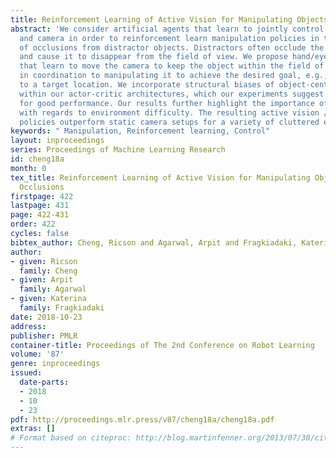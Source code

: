 ```yaml
---
title: Reinforcement Learning of Active Vision for Manipulating Objects under Occlusions
abstract: 'We consider artificial agents that learn to jointly control their gripper
  and camera in order to reinforcement learn manipulation policies in the presence
  of occlusions from distractor objects. Distractors often occlude the object of interest
  and cause it to disappear from the field of view. We propose hand/eye controllers
  that learn to move the camera to keep the object within the field of view and visible,
  in coordination to manipulating it to achieve the desired goal, e.g., pushing it
  to a target location. We incorporate structural biases of object-centric attention
  within our actor-critic architectures, which our experiments suggest to be a key
  for good performance. Our results further highlight the importance of curriculum
  with regards to environment difficulty. The resulting active vision / manipulation
  policies outperform static camera setups for a variety of cluttered environments. '
keywords: " Manipulation, Reinforcement learning, Control"
layout: inproceedings
series: Proceedings of Machine Learning Research
id: cheng18a
month: 0
tex_title: Reinforcement Learning of Active Vision for Manipulating Objects under
  Occlusions
firstpage: 422
lastpage: 431
page: 422-431
order: 422
cycles: false
bibtex_author: Cheng, Ricson and Agarwal, Arpit and Fragkiadaki, Katerina
author:
- given: Ricson
  family: Cheng
- given: Arpit
  family: Agarwal
- given: Katerina
  family: Fragkiadaki
date: 2018-10-23
address: 
publisher: PMLR
container-title: Proceedings of The 2nd Conference on Robot Learning
volume: '87'
genre: inproceedings
issued:
  date-parts:
  - 2018
  - 10
  - 23
pdf: http://proceedings.mlr.press/v87/cheng18a/cheng18a.pdf
extras: []
# Format based on citeproc: http://blog.martinfenner.org/2013/07/30/citeproc-yaml-for-bibliographies/
---
```

